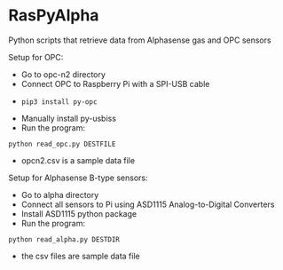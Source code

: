# RasPyAlpha
Python scripts that retrieve data from Alphasense gas and OPC sensors

Setup for OPC:
* Go to opc-n2 directory
* Connect OPC to Raspberry Pi with a SPI-USB cable
* ~~~
  pip3 install py-opc
  ~~~
* Manually install py-usbiss
* Run the program: 
~~~
python read_opc.py DESTFILE
~~~
* opcn2.csv is a sample data file

Setup for Alphasense B-type sensors:
* Go to alpha directory
* Connect all sensors to Pi using ASD1115 Analog-to-Digital Converters
* Install ASD1115 python package
* Run the program: 
~~~
python read_alpha.py DESTDIR
~~~
* the csv files are sample data file
